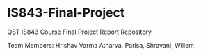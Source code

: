 # IS843-Final-Project
QST IS843 Course Final Project Report Repository

Team Members:
Hrishav Varma
Atharva, 
Parisa, 
Shravani, 
Willem
